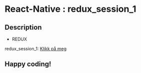 # React-Native : redux_session_1

## Description
- REDUX

redux_session_1: [Klikk på meg](https://github.com/serdardurmus/React-Native-koder/blob/main/learnReactNative/src/redux_session_1/Main.js)

## Happy coding!

